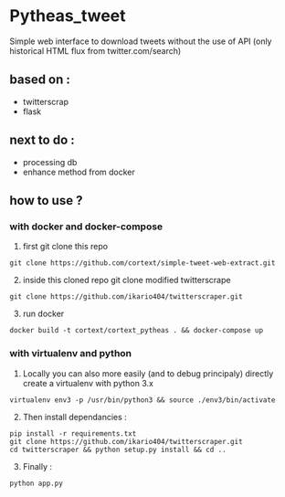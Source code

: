 # Pytheas_tweet
Simple web interface to download tweets without the use of API (only historical HTML flux from twitter.com/search)

## based on :
- twitterscrap
- flask

## next to do : 
* processing db 
* enhance method from docker

## how to use ? 
### with docker and docker-compose

1. first git clone this repo
``` 
git clone https://github.com/cortext/simple-tweet-web-extract.git
```

2. inside this cloned repo git clone modified twitterscrape
```
git clone https://github.com/ikario404/twitterscraper.git 
```

3. run docker
```
docker build -t cortext/cortext_pytheas . && docker-compose up 
```


### with virtualenv and python 

1. Locally you can also more easily (and to debug principaly) directly create a virtualenv with python 3.x
```
virtualenv env3 -p /usr/bin/python3 && source ./env3/bin/activate
```

2. Then install dependancies :
``` 
pip install -r requirements.txt
git clone https://github.com/ikario404/twitterscraper.git
cd twitterscraper && python setup.py install && cd ..
```

3. Finally :
``` 
python app.py
```
